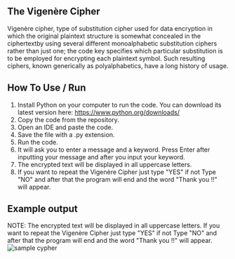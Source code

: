## The Vigenère Cipher

Vigenère cipher, type of substitution cipher used for data encryption in which the original plaintext structure is somewhat concealed in the ciphertextby using several different monoalphabetic substitution ciphers rather than just one; the code key specifies which particular substitution is to be employed for encrypting each plaintext symbol. Such resulting ciphers, known generically as polyalphabetics, have a long history of usage.

## How To Use / Run
1. Install Python on your computer to run the code. You can download its latest version here: https://www.python.org/downloads/ 
2. Copy the code from the repository. 
3. Open an IDE and paste the code. 
4. Save the file with a .py extension. 
5. Run the code. 
6. It will ask you to enter a message and a keyword. Press Enter after inputting your message and after you input your keyword. 
7. The encrypted text will be displayed in all uppercase letters.
8. If you want to repeat the Vigenère Cipher just type "YES" if not Type "NO" and after that the program will end and the word "Thank you !!" will appear.

## Example output
NOTE: The encrypted text will be displayed in all uppercase letters. If you want to repeat the Vigenère Cipher just type "YES" if not Type "NO" and after that the program will end and the word "Thank you !!" will appear.
![sample cypher](https://user-images.githubusercontent.com/129743375/233615424-f51bcfc5-9efc-4738-8039-ce6dfa7dc632.JPG)


